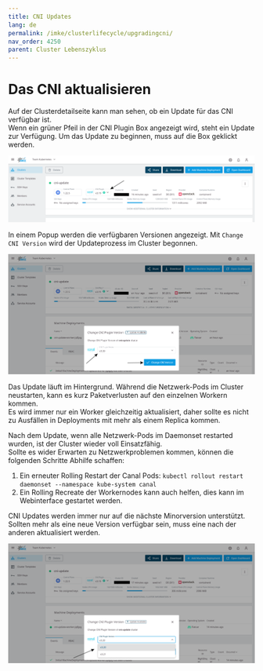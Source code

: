 ```yaml
---
title: CNI Updates
lang: de
permalink: /imke/clusterlifecycle/upgradingcni/
nav_order: 4250
parent: Cluster Lebenszyklus
---
```



# Das CNI aktualisieren

Auf der Clusterdetailseite kann man sehen, ob ein Update für das CNI verfügbar ist.  
Wenn ein grüner Pfeil in der CNI Plugin Box angezeigt wird, steht ein Update zur Verfügung. Um das Update zu beginnen, muss auf die Box geklickt werden.

![Step 1](cni_update_details.png)

In einem Popup werden die verfügbaren Versionen angezeigt. Mit `Change CNI Version` wird der Updateprozess im Cluster begonnen.

![Step 2](cni_update_popup.png)

Das Update läuft im Hintergrund. Während die Netzwerk-Pods im Cluster neustarten, kann es kurz Paketverlusten auf den einzelnen Workern kommen.  
Es wird immer nur ein Worker gleichzeitig aktualisiert, daher sollte es nicht zu Ausfällen in Deployments mit mehr als einem Replica kommen.

Nach dem Update, wenn alle Netzwerk-Pods im Daemonset restarted wurden, ist der Cluster wieder voll Einsatzfähig.  
Sollte es wider Erwarten zu Netzwerkproblemen kommen, können die folgenden Schritte Abhilfe schaffen:

1. Ein erneuter Rolling Restart der Canal Pods: `kubectl rollout restart daemonset --namespace kube-system canal`
2. Ein Rolling Recreate der Workernodes kann auch helfen, dies kann im Webinterface gestartet werden.

CNI Updates werden immer nur auf die nächste Minorversion unterstützt. Sollten mehr als eine neue Version verfügbar sein, muss eine nach der anderen aktualisiert werden.

![Dropdown](cni_update_dropdown.png)
